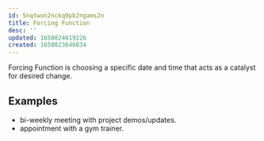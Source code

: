 ```yaml
---
id: 5nqtwon2nckq9pb2ngams2n
title: Forcing Function
desc: ''
updated: 1650824619226
created: 1650823646834
---
```


Forcing Function is choosing a specific date and time that acts as a catalyst for desired change. 

## Examples
* bi-weekly meeting with project demos/updates.
* appointment with a gym trainer. 